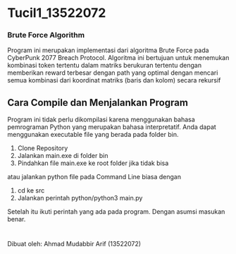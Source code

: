 # Tucil1_13522072
### Brute Force Algorithm

Program ini merupakan implementasi dari algoritma Brute Force pada CyberPunk 2077 Breach Protocol. Algoritma ini bertujuan untuk menemukan kombinasi token tertentu dalam matriks berukuran tertentu dengan memberikan reward terbesar dengan path yang optimal dengan mencari semua kombinasi dari koordinat matriks (baris dan kolom) secara rekursif

## Cara Compile dan Menjalankan Program
Program ini tidak perlu dikompilasi karena menggunakan bahasa pemrograman Python yang merupakan bahasa interpretatif. Anda dapat menggunakan executable file yang berada pada folder bin. 
1. Clone Repository
2. Jalankan main.exe di folder bin
3. Pindahkan file main.exe ke root folder jika tidak bisa

atau jalankan python file pada Command Line biasa dengan
1. cd ke src
2. Jalankan perintah python/python3 main.py

Setelah itu ikuti perintah yang ada pada program. Dengan asumsi masukan benar.

#
Dibuat oleh: Ahmad Mudabbir Arif (13522072)
